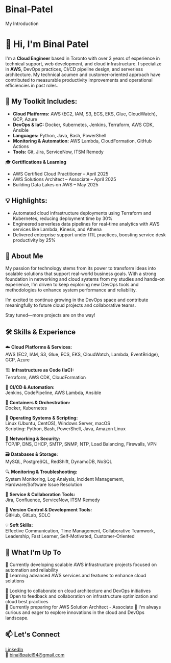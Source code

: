 # Binal-Patel
My Introduction 
# 👋 Hi, I'm Binal Patel

I'm a **Cloud Engineer** based in Toronto with over 3 years of experience in technical support, web development, and cloud infrastructure. I specialize in **AWS**, DevOps practices, CI/CD pipeline design, and serverless architecture. My technical acumen and customer-oriented approach have contributed to measurable productivity improvements and operational efficiencies in past roles.

## 🔧 My Toolkit Includes:
- **Cloud Platforms:** AWS (EC2, IAM, S3, ECS, EKS, Glue, CloudWatch), GCP, Azure  
- **DevOps & IaC:** Docker, Kubernetes, Jenkins, Terraform, AWS CDK, Ansible  
- **Languages:** Python, Java, Bash, PowerShell  
- **Monitoring & Automation:** AWS Lambda, CloudFormation, GitHub Actions  
- **Tools:** Git, Jira, ServiceNow, ITSM Remedy

🎓 **Certifications & Learning**  
- AWS Certified Cloud Practitioner – April 2025  
- AWS Solutions Architect – Associate – April 2025  
- Building Data Lakes on AWS – May 2025  

## 💡 Highlights:
- Automated cloud infrastructure deployments using Terraform and Kubernetes, reducing deployment time by 30%
- Engineered serverless data pipelines for real-time analytics with AWS services like Lambda, Kinesis, and Athena
- Delivered enterprise support under ITIL practices, boosting service desk productivity by 25%

## 🚀 About Me
My passion for technology stems from its power to transform ideas into scalable solutions that support real-world business goals. With a strong foundation in networking and cloud systems from my studies and hands-on experience, I’m driven to keep exploring new DevOps tools and methodologies to enhance system performance and reliability.

I’m excited to continue growing in the DevOps space and contribute meaningfully to future cloud projects and collaborative teams.

Stay tuned—more projects are on the way!

## 🛠️ Skills & Experience

☁️ **Cloud Platforms & Services:**  
AWS (EC2, IAM, S3, Glue, ECS, EKS, CloudWatch, Lambda, EventBridge), GCP, Azure  

🏗️ **Infrastructure as Code (IaC):**  
Terraform, AWS CDK, CloudFormation  

🤖 **CI/CD & Automation:**  
Jenkins, CodePipeline, AWS Lambda, Ansible  

🐳 **Containers & Orchestration:**  
Docker, Kubernetes  

🐧 **Operating Systems & Scripting:**  
Linux (Ubuntu, CentOS), Windows Server, macOS  
Scripting: Python, Bash, PowerShell, Java, Amazon Linux  

📡 **Networking & Security:**  
TCP/IP, DNS, DHCP, SMTP, SNMP, NTP, Load Balancing, Firewalls, VPN  

🗃️ **Databases & Storage:**  
MySQL, PostgreSQL, RedShift, DynamoDB, NoSQL  

🔍 **Monitoring & Troubleshooting:**  
System Monitoring, Log Analysis, Incident Management, Hardware/Software Issue Resolution  

🧰 **Service & Collaboration Tools:**  
Jira, Confluence, ServiceNow, ITSM Remedy  

🔄 **Version Control & Development Tools:**  
GitHub, GitLab, SDLC  

💡 **Soft Skills:**  
Effective Communication, Time Management, Collaborative Teamwork, Leadership, Fast Learner, Self-Motivated, Customer-Oriented

## 🌟 What I'm Up To
🔭 Currently developing scalable AWS infrastructure projects focused on automation and reliability  
🌱 Learning advanced AWS services and features to enhance cloud solutions  

👯 Looking to collaborate on cloud architecture and DevOps initiatives  
🤔 Open to feedback and collaboration on infrastructure optimization and cloud best practices  
🚀 Currently preparing for AWS Solution Architect - Associate
🌱 I'm always curious and eager to explore innovations in the cloud and DevOps landscape.

## 📫 Let's Connect
[LinkedIn](https://www.linkedin.com/in/binalvapatel)  
📧 binal8patel94@gmail.com
